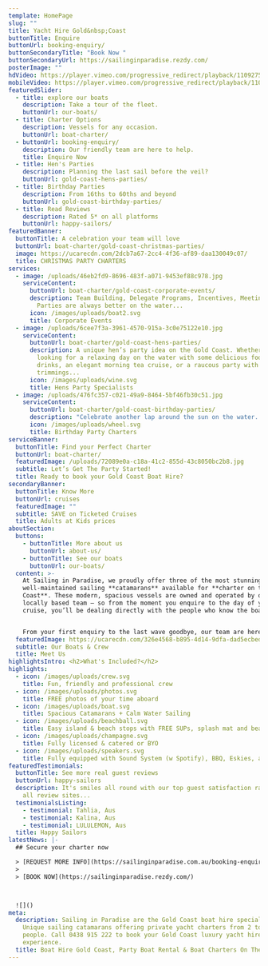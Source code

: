 ```yaml
---
template: HomePage
slug: ""
title: Yacht Hire Gold&nbsp;Coast
buttonTitle: Enquire
buttonUrl: booking-enquiry/
buttonSecondaryTitle: "Book Now "
buttonSecondaryUrl: https://sailinginparadise.rezdy.com/
posterImage: ""
hdVideo: https://player.vimeo.com/progressive_redirect/playback/1109275446/rendition/1080p/file.mp4?loc=external&log_user=0&signature=20488b962b6e795f4c813cee59373be1c57894f205f145867b9e4432efa6c7c0
mobileVideo: https://player.vimeo.com/progressive_redirect/playback/1109275446/rendition/1080p/file.mp4?loc=external&log_user=0&signature=20488b962b6e795f4c813cee59373be1c57894f205f145867b9e4432efa6c7c0
featuredSlider:
  - title: explore our boats
    description: Take a tour of the fleet.
    buttonUrl: our-boats/
  - title: Charter Options
    description: Vessels for any occasion.
    buttonUrl: boat-charter/
  - buttonUrl: booking-enquiry/
    description: Our friendly team are here to help.
    title: Enquire Now
  - title: Hen's Parties
    description: Planning the last sail before the veil?
    buttonUrl: gold-coast-hens-parties/
  - title: Birthday Parties
    description: From 16ths to 60ths and beyond
    buttonUrl: gold-coast-birthday-parties/
  - title: Read Reviews
    description: Rated 5* on all platforms
    buttonUrl: happy-sailors/
featuredBanner:
  buttonTitle: A celebration your team will love
  buttonUrl: boat-charter/gold-coast-christmas-parties/
  image: https://ucarecdn.com/2dcb7a67-2cc4-4f36-af89-daa130049c07/
  title: CHRISTMAS PARTY CHARTERS
services:
  - image: /uploads/46eb2fd9-8696-483f-a071-9453ef88c978.jpg
    serviceContent:
      buttonUrl: boat-charter/gold-coast-corporate-events/
      description: Team Building, Delegate Programs, Incentives, Meetings and Staff
        Parties are always better on the water...
      icon: /images/uploads/boat2.svg
      title: Corporate Events
  - image: /uploads/6cee7f3a-3961-4570-915a-3c0e75122e10.jpg
    serviceContent:
      buttonUrl: boat-charter/gold-coast-hens-parties/
      description: A unique hen’s party idea on the Gold Coast. Whether you are
        looking for a relaxing day on the water with some delicious food and
        drinks, an elegant morning tea cruise, or a raucous party with all the
        trimmings...
      icon: /images/uploads/wine.svg
      title: Hens Party Specialists
  - image: /uploads/476fc357-c021-49a9-8464-5bf46fb30c51.jpg
    serviceContent:
      buttonUrl: boat-charter/gold-coast-birthday-parties/
      description: "Celebrate another lap around the sun on the water.  "
      icon: /images/uploads/wheel.svg
      title: Birthday Party Charters
serviceBanner:
  buttonTitle: Find your Perfect Charter
  buttonUrl: boat-charter/
  featuredImage: /uploads/72089e0a-c18a-41c2-855d-43c8050bc2b8.jpg
  subtitle: Let’s Get The Party Started!
  title: Ready to book your Gold Coast Boat Hire?
secondaryBanner:
  buttonTitle: Know More
  buttonUrl: cruises
  featuredImage: ""
  subtitle: SAVE on Ticketed Cruises
  title: Adults at Kids prices
aboutSection:
  buttons:
    - buttonTitle: More about us
      buttonUrl: about-us/
    - buttonTitle: See our boats
      buttonUrl: our-boats/
  content: >-
    At Sailing in Paradise, we proudly offer three of the most stunning and
    well-maintained sailing **catamarans** available for **charter on the Gold
    Coast**. These modern, spacious vessels are owned and operated by our
    locally based team — so from the moment you enquire to the day of your
    cruise, you’ll be dealing directly with the people who know the boats best.


    From your first enquiry to the last wave goodbye, our team are here to take the stress out of planning and replace it with laid-back vibes and smooth sailing.
  featuredImage: https://ucarecdn.com/326e4568-b895-4d14-9dfa-dad5ecbed088/
  subtitle: Our Boats & Crew
  title: Meet Us
highlightsIntro: <h2>What's Included?</h2>
highlights:
  - icon: /images/uploads/crew.svg
    title: Fun, friendly and professional crew
  - icon: /images/uploads/photos.svg
    title: FREE photos of your time aboard
  - icon: /images/uploads/boat.svg
    title: Spacious Catamarans + Calm Water Sailing
  - icon: /images/uploads/beachball.svg
    title: Easy island & beach stops with FREE SUPs, splash mat and beach games
  - icon: /images/uploads/champagne.svg
    title: Fully licensed & catered or BYO
  - icon: /images/uploads/speakers.svg
    title: Fully equipped with Sound System (w Spotify), BBQ, Eskies, and Restroom
featuredTestimonials:
  buttonTitle: See more real guest reviews
  buttonUrl: happy-sailors
  description: It's smiles all round with our top guest satisfaction rating across
    all review sites...
  testimonialsListing:
    - testimonial: Tahlia, Aus
    - testimonial: Kalina, Aus
    - testimonial: LULULEMON, Aus
  title: Happy Sailors
latestNews: |-
  ## Secure your charter now

  > [R﻿EQUEST MORE INFO](https://sailinginparadise.com.au/booking-enquiry/)
  >
  > [B﻿OOK NOW](https://sailinginparadise.rezdy.com/)



  ![]()
meta:
  description: Sailing in Paradise are the Gold Coast boat hire specialists.
    Unique sailing catamarans offering private yacht charters from 2 to 102
    people. Call 0438 915 222 to book your Gold Coast luxury yacht hire
    experience.
  title: Boat Hire Gold Coast, Party Boat Rental & Boat Charters On The Gold Coast
---
```

